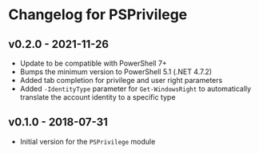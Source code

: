 # Changelog for PSPrivilege

## v0.2.0 - 2021-11-26

* Update to be compatible with PowerShell 7+
* Bumps the minimum version to PowerShell 5.1 (.NET 4.7.2)
* Added tab completion for privilege and user right parameters
* Added `-IdentityType` parameter for `Get-WindowsRight` to automatically translate the account identity to a specific type

## v0.1.0 - 2018-07-31

* Initial version for the `PSPrivilege` module

